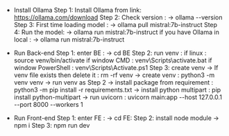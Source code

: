 - Install Ollama
  Step 1: Install Ollama from link: https://ollama.com/download
  Step 2: Check version : -> ollama --version
  Step 3: First time loading model : -> ollama pull mistral:7b-instruct
  Step 4: Run the model: -> ollama run mistral:7b-instruct
  if you have Ollama in local : -> ollama run mistral:7b-instruct

- Run Back-end
  Step 1: enter BE : -> cd BE
  Step 2: run venv :
  if linux : source venv/bin/activate
  if window CMD : venv\Scripts\activate.bat
  if window PowerShell : venv\Scripts\Activate.ps1
  Step 3: create venv
  -> If venv file exists then delete it : rm -rf venv
  -> create venv : python3 -m venv venv
  -> run venv as Step 2
  -> install package from requirement : python3 -m pip install -r requirements.txt
  -> install python multipart : pip install python-multipart
  -> run uvicorn : uvicorn main:app --host 127.0.0.1 --port 8000 --workers 1

- Run Front-end
  Step 1: enter FE : -> cd FE:
  Step 2: install node module -> npm i
  Step 3: npm run dev
